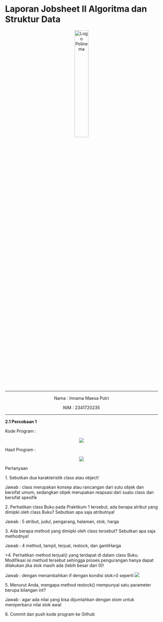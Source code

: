 # Laporan Jobsheet II Algoritma dan Struktur Data
<p align="center">
   <img src="https://static.wikia.nocookie.net/logopedia/images/8/8a/Politeknik_Negeri_Malang.png/revision/latest?cb=20190922202558 " alt="Logo Polinema" width="30%"> 
</p>
<hr>
<p align="center">Nama : Innama Maesa Putri</p>
<p align="center">NIM : 2341720235</p>
<hr>
<b>2.1 Percobaan 1</b>
<p>Kode Program : </p>
<p align="center">
    <img src="https://drive.google.com/file/d/1Hk4d6QoDTy9JmmCK-0Q6rsFQWmei6r9J/view?usp=sharing">
</p>
<p>Hasil Program : </p>
<p align="center">
    <img src="gambar/hasil_percobaan1">
</p>
<p>Pertanyaan</p>
<p>1. Sebutkan dua karakteristik class atau object!</p>
<p>Jawab : class merupakan konsep atau rancangan dari sutu objek dan bersifat umum, sedangkan objek merupakan reapsasi dari suatu class dan bersifat spesifik</p>
<p>2. Perhatikan class Buku pada Praktikum 1 tersebut, ada berapa atribut yang dimipki oleh class Buku? Sebutkan apa saja atributnya!</p>
<p>Jawab : 5 atribut, judul, pengarang, halaman, stok, harga</p>
<p>3. Ada berapa method yang dimipki oleh class tersebut? Sebutkan apa saja methodnya!</p>
<p>Jawab : 4 method, tampil, terjual, restock, dan gantiHarga</p>
<p>>4. Perhatikan method terjual() yang terdapat di dalam class Buku. Modifikasi isi method tersebut sehingga proses pengurangan hanya dapat dilakukan jika stok masih ada (lebih besar dari 0)!</p>
Jawab : dengan menambahkan if dengan kondisi stok>0 seperti
<img src="gambar/modifikasi_no4_percobaan1">
<p>5. Menurut Anda, mengapa method restock() mempunyai satu parameter berupa bilangan int?</p>
Jawab : agar ada nilai yang bisa dijumlahkan dengan stom untuk memperbarui nilai stok awal
<p>6. Commit dan push kode program ke Github</p>